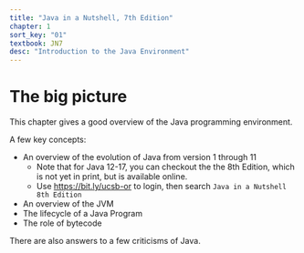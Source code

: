 ```yaml
---
title: "Java in a Nutshell, 7th Edition"
chapter: 1
sort_key: "01"
textbook: JN7
desc: "Introduction to the Java Environment"
---
```


# The big picture

This chapter gives a good overview of the Java programming environment.

A few key concepts:

* An overview of the evolution of Java from version 1 through 11
  - Note that for Java 12-17, you can checkout the the 8th Edition, which
    is not yet in print, but is available online.
  - Use <https://bit.ly/ucsb-or> to login, then search `Java in a Nutshell 8th Edition`
* An overview of the JVM
* The lifecycle of a Java Program
* The role of bytecode

There are also answers to a few criticisms of Java.